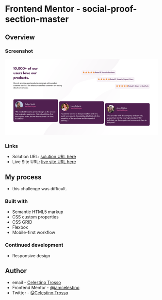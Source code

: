 
# Frontend Mentor - social-proof-section-master
## Overview

### Screenshot
![](images/Screenshot%202023-09-07%20at%2022-19-14%20Frontend%20Mentor%20Social%20proof%20section.png)



### Links

- Solution URL: [solution URL here](https://github.com/iamcelestino/social-proof-section-master)
- Live Site URL: [live site URL here]( https://iamcelestino.github.io/social-proof-section-master/)

## My process

- this challenge was difficult.

### Built with

- Semantic HTML5 markup
- CSS custom properties
- CSS GRID
- Flexbox
- Mobile-first workflow


### Continued development
- Responsive design

## Author
- email - [Celestino Trosso](trcelestino488@gmail.com)
- Frontend Mentor - [@iamcelestino](https://www.frontendmentor.io/profile/iamcelestino)
- Twitter - [@Celestino Trosso](https://twitter.com/CTrosso)

